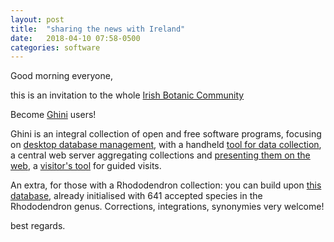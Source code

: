 ```yaml
---
layout: post
title:  "sharing the news with Ireland"
date:   2018-04-10 07:58-0500
categories: software
---
```


Good morning everyone,

this is an invitation to the whole [Irish Botanic
Community](http://facebook.com/groups/1096248437134000/)

Become [Ghini](http://ghini.github.io/) users!

Ghini is an integral collection of open and free software programs, focusing
on [desktop database management](http://ghini.readthedocs.io/), with a
handheld [tool for data
collection](https://play.google.com/store/apps/details?id=me.ghini.pocket),
a central web server aggregating collections and [presenting them on the
web](http://gardens.ghini.me/), a [visitor's
tool](https://play.google.com/store/apps/details?id=me.ghini.tour) for
guided visits.

An extra, for those with a Rhododendron collection: you can build upon [this
database](http://www.ghini.me/rhododendra.db), already initialised with 641
accepted species in the Rhododendron genus.  Corrections, integrations,
synonymies very welcome!

best regards.